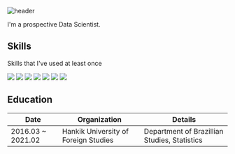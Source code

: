 ![header](https://capsule-render.vercel.app/api?type=slice&color=auto&height=300&section=header&text=Kyeonghee%20Ryu&fontSize=90)


I'm a prospective Data Scientist.
## Skills
Skills that I've used at least once

 <img src="https://img.shields.io/badge/Python-3776AB?&style=plastic&logo=python&logoColor=white">
<img src="https://img.shields.io/badge/R-276DC3?&style=plastic&logo=r&logoColor=white">
<img src="https://img.shields.io/badge/CSS3-1572B6?&style=plastic&logo=css3&logoColor=white">
<img src="https://img.shields.io/badge/Java Script-1572B6?&style=plastic&logo=JS&logoColor=white">
<img src="https://img.shields.io/badge/HTML5-E34F26?&style=plastic&logo=html5&logoColor=white">
<img src="https://img.shields.io/badge/AWS-232F3E?&style=plastic&logo=AWS&logoColor=white">
<img src="https://img.shields.io/badge/SQL-4169E1?&style=plastic&logo=#4169E1&logoColor=white">


## Education
| Date | Organization | Details |
| ------ | ------ | ------ |
|2016.03 ~ 2021.02 | Hankik University of Foreign Studies|Department of Brazillian Studies, Statistics|
